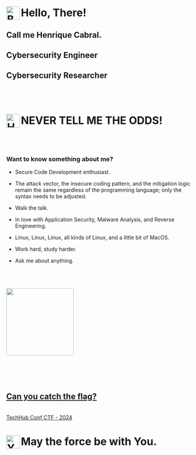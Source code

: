 # Hello, There!<img align="left" alt="Ben" width="36px" src="https://cdn4.iconfinder.com/data/icons/famous-characters-add-on-vol-1-flat/48/Famous_Character_-_Add_On_1-46-512.png" />
## Call me Henrique Cabral.
## Cybersecurity Engineer
## Cybersecurity Researcher

<br/>
<br/>

# NEVER TELL ME THE ODDS!<img align="left" alt="Han" width="36px" src="https://cdn4.iconfinder.com/data/icons/famous-characters-add-on-vol-1-flat/48/Famous_Character_-_Add_On_1-45-512.png" />

<br/>
<br/>

### Want to know something about me? 

- Secure Code Development enthusiast.

- The attack vector, the insecure coding pattern, and the mitigation logic remain the same regardless of the programming language; only the syntax needs to be adjusted.

- Walk the talk.

- In love with Application Security, Malware Analysis, and Reverse Engineering.

- Linux, Linux, Linux, all kinds of Linux, and a little bit of MacOS.

- Work hard, study harder.
  


- Ask me about anything.
</br>


<br/>
<br/>

<div>
  <a href="https://github.com/HenriqueOCabral">
    <img height="180em" src="https://github-readme-stats.vercel.app/api/top-langs/?username=HenriqueOCabral&layout=compact&langs_count=8&theme=dracula">
</div>


<br/>
</br>
<br/>
<br/>

## Can you catch the flag?
<br/>
<a href="https://nexus-guardians.vercel.app"> TechHub Conf CTF - 2024 </a>
<br/>

# May the force be with You. <img align="left" alt="Yoda" width="36px" src="https://cdn0.iconfinder.com/data/icons/famous-character-vol-1-colored/48/JD-37-512.png" />

